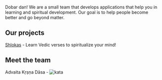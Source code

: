 Dobar dan! We are a small team that develops applications that help you in learning and spiritual development. Our goal is to help people become better and go beyond matter.

## Our projects
[Shlokas](https://github.com/akdasa-studios/shlokas) - Learn Vedic verses to spiritualize your mind!

## Meet the team
Advaita Kṛṣṇa Dāsa - ![kata](https://www.codewars.com/users/akdasa/badges/micro)
